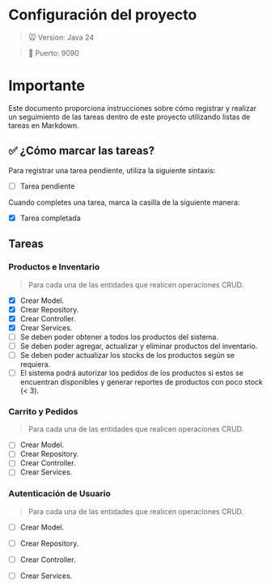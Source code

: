 
# Configuración del proyecto
> 🐭 Version: Java 24

> 🐷 Puerto: 9090

# Importante

Este documento proporciona instrucciones sobre cómo registrar y realizar un seguimiento de las tareas dentro de este proyecto utilizando listas de tareas en Markdown.

## ✅ ¿Cómo marcar las tareas?

Para registrar una tarea pendiente, utiliza la siguiente sintaxis:

- [ ] Tarea pendiente

Cuando completes una tarea, marca la casilla de la siguiente manera:

- [x] Tarea completada

## Tareas

### Productos e Inventario

>Para cada una de las entidades que realicen operaciones CRUD.
- [x] Crear Model.
- [x] Crear Repository.
- [x] Crear Controller.
- [x] Crear Services.
- [ ] Se deben poder obtener a todos los productos del sistema.
- [ ] Se deben poder agregar, actualizar y eliminar productos del inventario.
- [ ] Se deben poder actualizar los stocks de los productos según se requiera.
- [ ] El sistema podrá autorizar los pedidos de los productos si estos se encuentran disponibles y generar reportes de productos con poco stock (< 3).

### Carrito y Pedidos

>Para cada una de las entidades que realicen operaciones CRUD.
- [ ] Crear Model.
- [ ] Crear Repository.
- [ ] Crear Controller.
- [ ] Crear Services.

### Autenticación de Usuario

>Para cada una de las entidades que realicen operaciones CRUD.
- [ ] Crear Model.
- [ ] Crear Repository.
- [ ] Crear Controller.
- [ ] Crear Services.

